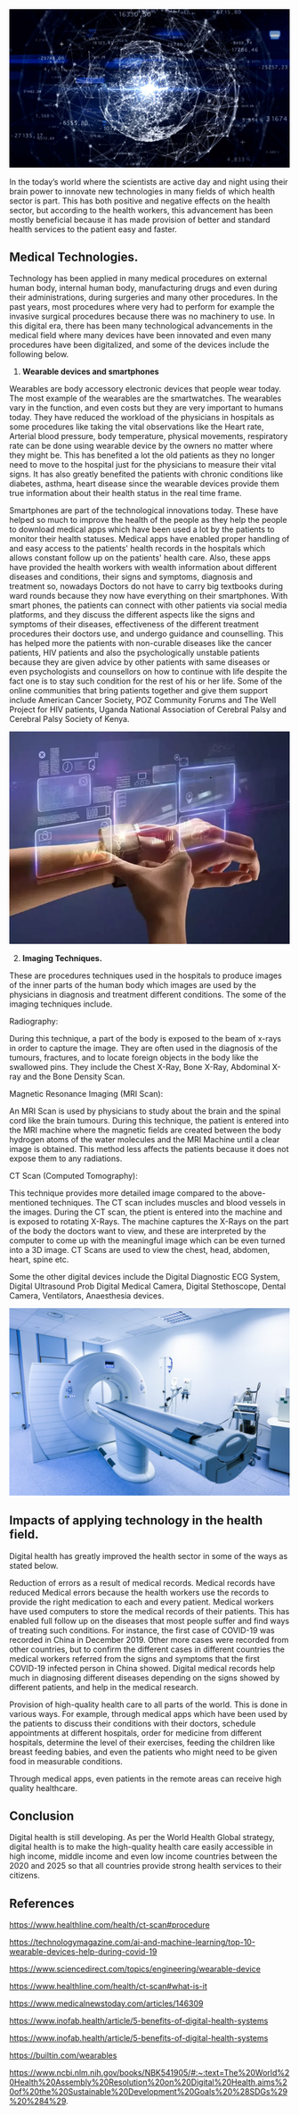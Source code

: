 <img src="IMAGE3.jpg.jpg" >



In the today’s world where the scientists are active day and night using their brain power to innovate new technologies in many fields of which health sector is part. This has both positive and negative effects on the health sector, but according to the health workers, this advancement has been mostly beneficial because it has made provision of better and standard health services to the patient easy and faster.

## **Medical Technologies.**

Technology has been applied in many medical procedures on external human body, internal human body, manufacturing drugs and even during their administrations, during surgeries and many other procedures. In the past years, most procedures where very had to perform for example the invasive surgical procedures because there was no machinery to use. In this digital era, there has been many technological advancements in the medical field where many devices have been innovated and even many procedures have been digitalized, and some of the devices include the following below.

1. **Wearable devices and smartphones**

Wearables are body accessory electronic devices that people wear today. The most example of the wearables are the smartwatches. The wearables vary in the function, and even costs but they are very important to humans today. They have reduced the workload of the physicians in hospitals as some procedures like taking the vital observations like the Heart rate, Arterial blood pressure, body temperature, physical movements, respiratory rate can be done using wearable device by the owners no matter where they might be. This has benefited a lot the old patients as they no longer need to move to the hospital just for the physicians to measure their vital signs. It has also greatly benefited the patients with chronic conditions like diabetes, asthma, heart disease since the wearable devices provide them true information about their health status in the real time frame.

Smartphones are part of the technological innovations today. These have helped so much to improve the health of the people as they help the people to download medical apps which have been used a lot by the patients to monitor their health statuses. Medical apps have enabled proper handling of and easy access to the patients' health records in the hospitals which allows constant follow up on the patients' health care. Also, these apps have provided the health workers with wealth information about different diseases and conditions, their signs and symptoms, diagnosis and treatment so, nowadays Doctors do not have to carry big textbooks during ward rounds because they now have everything on their smartphones. With smart phones, the patients can connect with other patients via social media platforms, and they discuss the different aspects like the signs and symptoms of their diseases, effectiveness of the different treatment procedures their doctors use, and undergo guidance and counselling. This has helped more the patients with non-curable diseases like the cancer patients, HIV patients and also the psychologically unstable patients because they are given advice by other patients with same diseases or even psychologists and counsellors on how to continue with life despite the fact one is to stay such condition for the rest of his or her life. Some of the online communities that bring patients together and give them support include American Cancer Society, POZ Community Forums and The Well Project for HIV patients, Uganda National Association of Cerebral Palsy and Cerebral Palsy Society of Kenya.

<img src="Imagew.png" >

2. **Imaging Techniques.**


These are procedures techniques used in the hospitals to produce images of the inner parts of the human body which images are used by the physicians in diagnosis and treatment different conditions. The some of the imaging techniques include.

Radiography:

During this technique, a part of the body is exposed to the beam of x-rays in order to capture the image. They are often used in the diagnosis of the tumours, fractures, and to locate foreign objects in the body like the swallowed pins. They include the Chest X-Ray, Bone X-Ray, Abdominal X-ray and the Bone Density Scan.

Magnetic Resonance Imaging (MRI Scan):

An MRI Scan is used by physicians to study about the brain and the spinal cord like the brain tumours. During this technique, the patient is entered into the MRI machine where the magnetic fields are created between the body hydrogen atoms of the water molecules and the MRI Machine until a clear image is obtained. This method less affects the patients because it does not expose them to any radiations.

CT Scan (Computed Tomography):

This technique provides more detailed image compared to the above-mentioned techniques. The CT scan includes muscles and blood vessels in the images. During the CT scan, the ptient is entered into the machine and is exposed to rotating X-Rays. The machine captures the X-Rays on the part of the body the doctors want to view, and these are interpreted by the computer to come up with the meaningful image which can be even turned into a 3D image. CT Scans are used to view the chest, head, abdomen, heart, spine etc.

Some the other digital devices include the Digital Diagnostic ECG System, Digital Ultrasound Prob Digital Medical Camera, Digital Stethoscope, Dental Camera, Ventilators, Anaesthesia devices.


<img src="Image 1.png" >


## **Impacts of applying technology in the health field.**

Digital health has greatly improved the health sector in some of the ways as stated below.

Reduction of errors as a result of medical records.
Medical records have reduced Medical errors because the health workers  use the records to provide the right medication to each and every patient. Medical workers have used computers to store the medical records of their patients. This has enabled full follow up on the diseases that most people suffer and find ways of treating such conditions. For instance, the first case of COVID-19 was recorded in China in December 2019. Other more cases were recorded from other countries, but to confirm the different cases in different countries the medical workers referred from the signs and symptoms that the first COVID-19 infected person in China showed. Digital medical records help much in diagnosing different diseases depending on the signs showed by different patients, and help in the medical research.

Provision of high-quality health care to all parts of the world.
This is done in various ways. For example, through medical apps which have been used by the patients to discuss their conditions with their doctors, schedule appointments at different hospitals, order for medicine from different hospitals, determine the level of their exercises, feeding the children like breast feeding babies, and even the patients who might need to be given food in measurable conditions.

Through medical apps, even patients in the remote areas can receive high quality healthcare.

## **Conclusion**

Digital health is still developing. As per the World Health Global strategy, digital health is to make the high-quality health care easily accessible in high income, middle income and even low income countries between the 2020 and 2025 so that all countries provide strong health services to their citizens.

## **References**

https://www.healthline.com/health/ct-scan#procedure

https://technologymagazine.com/ai-and-machine-learning/top-10-wearable-devices-help-during-covid-19

https://www.sciencedirect.com/topics/engineering/wearable-device

https://www.healthline.com/health/ct-scan#what-is-it

https://www.medicalnewstoday.com/articles/146309

https://www.inofab.health/article/5-benefits-of-digital-health-systems

https://www.inofab.health/article/5-benefits-of-digital-health-systems

https://builtin.com/wearables

https://www.ncbi.nlm.nih.gov/books/NBK541905/#:~:text=The%20World%20Health%20Assembly%20Resolution%20on%20Digital%20Health,aims%20of%20the%20Sustainable%20Development%20Goals%20%28SDGs%29%20%284%29.

